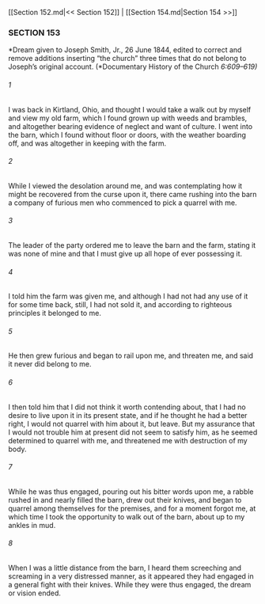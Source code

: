 [[Section 152.md|<< Section 152]]  |  [[Section 154.md|Section 154 >>]]

### SECTION 153

*Dream given to Joseph Smith, Jr., 26 June 1844, edited to correct and remove additions inserting “the church” three times that do not belong to Joseph’s original account. (*Documentary History of the Church *6:609–619)*

###### 1
I was back in Kirtland, Ohio, and thought I would take a walk out by myself and view my old farm, which I found grown up with weeds and brambles, and altogether bearing evidence of neglect and want of culture. I went into the barn, which I found without floor or doors, with the weather boarding off, and was altogether in keeping with the farm.

###### 2
While I viewed the desolation around me, and was contemplating how it might be recovered from the curse upon it, there came rushing into the barn a company of furious men who commenced to pick a quarrel with me.

###### 3
The leader of the party ordered me to leave the barn and the farm, stating it was none of mine and that I must give up all hope of ever possessing it.

###### 4
I told him the farm was given me, and although I had not had any use of it for some time back, still, I had not sold it, and according to righteous principles it belonged to me.

###### 5
He then grew furious and began to rail upon me, and threaten me, and said it never did belong to me.

###### 6
I then told him that I did not think it worth contending about, that I had no desire to live upon it in its present state, and if he thought he had a better right, I would not quarrel with him about it, but leave. But my assurance that I would not trouble him at present did not seem to satisfy him, as he seemed determined to quarrel with me, and threatened me with destruction of my body.

###### 7
While he was thus engaged, pouring out his bitter words upon me, a rabble rushed in and nearly filled the barn, drew out their knives, and began to quarrel among themselves for the premises, and for a moment forgot me, at which time I took the opportunity to walk out of the barn, about up to my ankles in mud.

###### 8
When I was a little distance from the barn, I heard them screeching and screaming in a very distressed manner, as it appeared they had engaged in a general fight with their knives. While they were thus engaged, the dream or vision ended.
